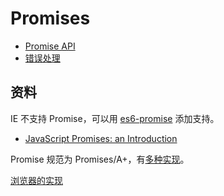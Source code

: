 # Promises

- [Promise API](api.md)
- [错误处理](errors.md)

## 资料

IE 不支持 Promise，可以用 [es6-promise](https://github.com/stefanpenner/es6-promise) 添加支持。

- [JavaScript Promises: an Introduction](https://developers.google.com/web/fundamentals/primers/promises)

Promise 规范为 Promises/A+，有[多种实现](https://github.com/promises-aplus/promises-spec/blob/master/implementations.md)。

[浏览器的实现](https://developer.mozilla.org/en-US/docs/Web/JavaScript/Reference/Global_Objects/Promise)
